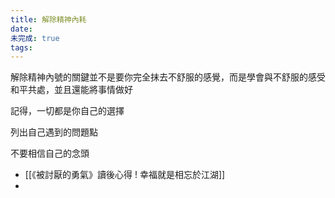 ```yaml
---
title: 解除精神內耗
date: 
未完成: true
tags:
---
```

解除精神內號的關鍵並不是要你完全抹去不舒服的感覺，而是學會與不舒服的感受和平共處，並且還能將事情做好

記得，一切都是你自己的選擇

列出自己遇到的問題點

不要相信自己的念頭


- [[《被討厭的勇氣》讀後心得 ! 幸福就是相忘於江湖]]
- 
